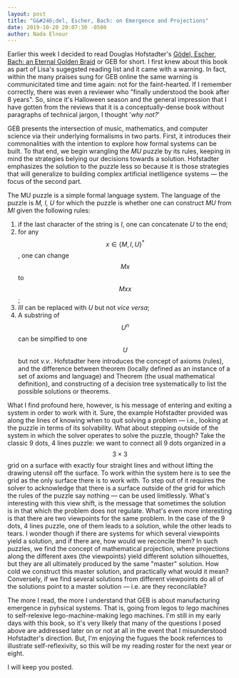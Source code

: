 ```yaml
---
layout: post
title: "G&#246;del, Escher, Bach: on Emergence and Projections"
date: 2019-10-20 20:07:30 -0500
author: Nada Elnour
---
```


Earlier this week I decided to read Douglas Hofstadter's [G&#246;del, Escher, Bach: an Eternal Golden Braid](https://www.amazon.com/G%C3%B6del-Escher-Bach-Eternal-Golden/dp/0465026567) or GEB for short. I first knew about this book as part of Lisa's sugegsted reading list and it came with a warning. In fact, within the many praises sung for GEB online the same warning is communicitated time and time again: not for the faint-hearted. If I remember correctly, there was even a reviewer who "finally understood the book after 8 years". So, since it's Halloween season and the general impression that I have gotten from the reviews that it is a conceptually-dense book without paragraphs of technical jargon, I thought '*why not?*'

GEB presents the intersection of music, mathematics, and computer science via their underlying formalisms in two parts. First, it introduces their commonalities with the intention to explore how formal systems can be built. To that end, we begin wrangling the *MU* puzzle by its rules, keeping in mind the strategies belying our decisions towards a solution. Hofstadter emphasizes the solution to the puzzle less so because it is those strategies that will generalize to building complex artificial inetlligence systems &mdash; the focus of the second part.

The MU puzzle is a simple formal language system. The language of the puzzle is *M, I, U* for which the puzzle is whether one can construct *MU* from *MI* given the following rules:
1. if the last character of the string is *I*, one can concatenate *U* to the end;
2. for any $$x \in \{M, I, U\}^*$$, one can change $$Mx$$ to $$Mxx$$;
3. *III* can be replaced with *U* but not *vice versa*;
4. A substring of $$U^n$$ can be simplfied to one $$U$$ but not *v.v.*.
Hofstadter here introduces the concept of axioms (rules), and the difference between theorem (locally defined as an instance of a set of axioms and language) and Theorem (the usual mathematical definition), and constructing of a decision tree systematically to list the possible solutions or theorems. 

What I find profound here, however, is his message of entering and exiting a system in order to work with it. Sure, the example Hofstadter provided was along the lines of knowing when to quit solving a problem &mdash; i.e., looking at the puzzle in terms of its solvability. What about stepping outside of the system in which the solver operates to solve the puzzle, though? Take the classic 9 dots, 4 lines puzzle: we want to connect all 9 dots organized in a $$3\times 3$$ grid on a surface with exactly four straight lines and without lifting the drawing utensil off the surface. To work within the system here is to see the grid as the only surface there is to work with. To step out of it requires the solver to acknowledge that there is a surface outside of the grid for which the rules of the puzzle say nothing &mdash; can be used limitlessly. What's interesting with this view shift, is the message that sometimes the solution is in that which the problem does not regulate. What's even more interesting is that there are two viewpoints for the same problem. In the case of the 9 dots, 4 lines puzzle, one of them leads to a solution, while the other leads to tears. I wonder though if there are systems for which several viewpoints yield a solution, and if there are, how would we reconcile them? In such puzzles, we find the concept of mathematical projection, where projections along the different axes (the viewpoints) yield different solution silhouettes, but they are all ultimately produced by the same "master" solution. How cold we construct this master solution, and practically what would it mean? Conversely, if we find several solutions from different viewpoints do all of the solutions point to a master solution &mdash; i.e. are they reconcilable?

The more I read, the more I understand that GEB is about manufacturing emergence in pyhsical systems. That is, going from legos to lego machines to self-relexive lego-machine-making lego machines. I'm still in my early days with this book, so it's very likely that many of the questions I posed above are addressed later on or not at all in the event that I misunderstood Hofstadter's direction. But, I'm enjoying the fugues the book refernces to illustrate self-reflexivity, so this will be my reading roster for the next year or eight. 

I will keep you posted.
